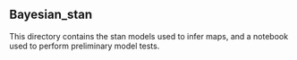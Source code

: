 ## Bayesian_stan

This directory contains the stan models used to infer maps, and a notebook used to perform preliminary model tests.
